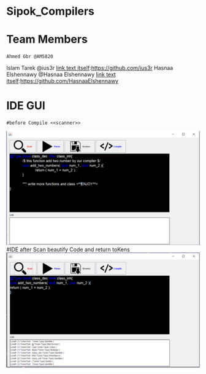 # Sipok_Compilers
# Team Members
	Ahmed Gbr @AM5820
[link text itself]: https://github.com/AM5820
	Islam Tarek @ius3r
[link text itself]:https://github.com/ius3r
	Hasnaa Elshennawy @Hasnaa Elshennawy
[link text itself]:https://github.com/HasnaaElshennawy
	
# IDE GUI
	#before Compile <<scanner>>
![alt writting with autocompelete](readme/compilerImage.PNG)
	#IDE after Scan beautify Code and return toKens<Token Text-Token Type>
![alt beautify Code and return toKens](readme/compilerAfterScanner.PNG)
